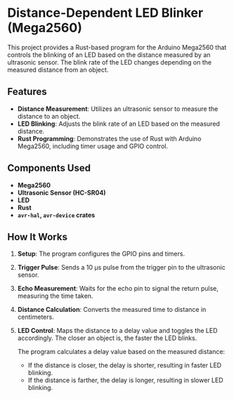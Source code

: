 Distance-Dependent LED Blinker (Mega2560)
==============

This project provides a Rust-based program for the Arduino Mega2560 that controls the blinking of an LED based on the distance measured by an ultrasonic sensor. The blink rate of the LED changes depending on the measured distance from an object.

## Features

- **Distance Measurement**: Utilizes an ultrasonic sensor to measure the distance to an object.
- **LED Blinking**: Adjusts the blink rate of an LED based on the measured distance.
- **Rust Programming**: Demonstrates the use of Rust with Arduino Mega2560, including timer usage and GPIO control.

## Components Used

- **Mega2560**
- **Ultrasonic Sensor (HC-SR04)**
- **LED**
- **Rust**
- **`avr-hal`, `avr-device` crates**

## How It Works

1. **Setup**: The program configures the GPIO pins and timers.
2. **Trigger Pulse**: Sends a 10 µs pulse from the trigger pin to the ultrasonic sensor.
3. **Echo Measurement**: Waits for the echo pin to signal the return pulse, measuring the time taken.
4. **Distance Calculation**: Converts the measured time to distance in centimeters.
5. **LED Control**: Maps the distance to a delay value and toggles the LED accordingly. The closer an object is, the faster the LED blinks.

   The program calculates a delay value based on the measured distance:
   - If the distance is closer, the delay is shorter, resulting in faster LED blinking.
   - If the distance is farther, the delay is longer, resulting in slower LED blinking.
